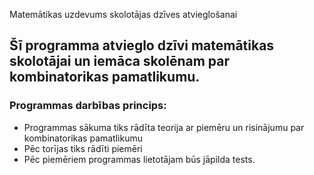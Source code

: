  Matemātikas uzdevums skolotājas dzīves atvieglošanai

##  Šī programma atvieglo dzīvi matemātikas skolotājai un iemāca skolēnam par kombinatorikas pamatlikumu.

### Programmas darbības princips:
* Programmas sākuma tiks rādīta teorija ar piemēru un risinājumu par kombinatorikas pamatlikumu
* Pēc torījas tiks rādīti piemēri
* Pēc piemēriem programmas lietotājam būs jāpilda tests.
